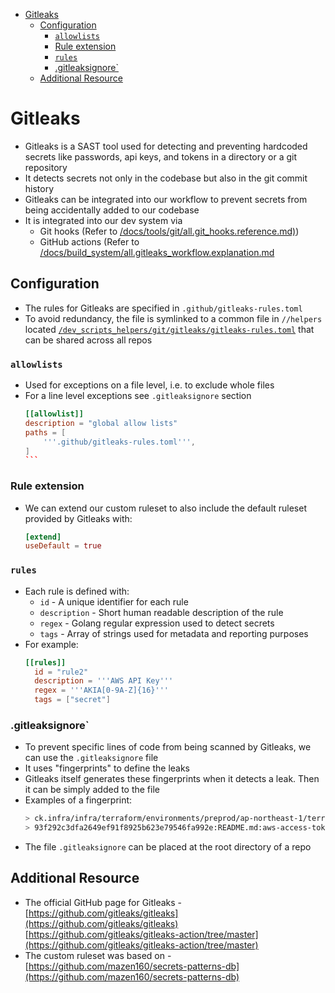 <!-- toc -->

- [Gitleaks](#gitleaks)
  * [Configuration](#configuration)
    + [`allowlists`](#allowlists)
    + [Rule extension](#rule-extension)
    + [`rules`](#rules)
    + [.gitleaksignore`](#gitleaksignore)
  * [Additional Resource](#additional-resource)

<!-- tocstop -->

# Gitleaks

- Gitleaks is a SAST tool used for detecting and preventing hardcoded secrets
  like passwords, api keys, and tokens in a directory or a git repository
- It detects secrets not only in the codebase but also in the git commit history
- Gitleaks can be integrated into our workflow to prevent secrets from being
  accidentally added to our codebase
- It is integrated into our dev system via
  - Git hooks (Refer to
    [/docs/tools/git/all.git_hooks.reference.md)](/docs/tools/git/all.git_hooks.reference.md))
  - GitHub actions (Refer to
    [/docs/build_system/all.gitleaks_workflow.explanation.md](/docs/build_system/all.gitleaks_workflow.explanation.md)

## Configuration

- The rules for Gitleaks are specified in `.github/gitleaks-rules.toml`
- To avoid redundancy, the file is symlinked to a common file in `//helpers`
  located
  [`/dev_scripts_helpers/git/gitleaks/gitleaks-rules.toml`](/dev_scripts_helpers/git/gitleaks/gitleaks-rules.toml)
  that can be shared across all repos

### `allowlists`

- Used for exceptions on a file level, i.e. to exclude whole files
- For a line level exceptions see `.gitleaksignore` section
  ````toml
  [[allowlist]]
  description = "global allow lists"
  paths = [
      '''.github/gitleaks-rules.toml''',
  ]
  ```
  ````

### Rule extension

- We can extend our custom ruleset to also include the default ruleset provided
  by Gitleaks with:
  ```toml
  [extend]
  useDefault = true
  ```

### `rules`

- Each rule is defined with:
  - `id` - A unique identifier for each rule
  - `description` - Short human readable description of the rule
  - `regex` - Golang regular expression used to detect secrets
  - `tags` - Array of strings used for metadata and reporting purposes
- For example:
  ```toml
  [[rules]]
    id = "rule2"
    description = '''AWS API Key'''
    regex = '''AKIA[0-9A-Z]{16}'''
    tags = ["secret"]
  ```

### .gitleaksignore`

- To prevent specific lines of code from being scanned by Gitleaks, we can use
  the `.gitleaksignore` file
- It uses "fingerprints" to define the leaks
- Gitleaks itself generates these fingerprints when it detects a leak. Then it
  can be simply added to the file
- Examples of a fingerprint:
  ```bash
  > ck.infra/infra/terraform/environments/preprod/ap-northeast-1/terraform.tfvars:rule3:429
  > 93f292c3dfa2649ef91f8925b623e79546fa992e:README.md:aws-access-token:121
  ```
- The file `.gitleaksignore` can be placed at the root directory of a repo

## Additional Resource

- The official GitHub page for Gitleaks -
  [https://github.com/gitleaks/gitleaks](https://github.com/gitleaks/gitleaks)
  [https://github.com/gitleaks/gitleaks-action/tree/master](https://github.com/gitleaks/gitleaks-action/tree/master)
- The custom ruleset was based on -
  [https://github.com/mazen160/secrets-patterns-db](https://github.com/mazen160/secrets-patterns-db)
